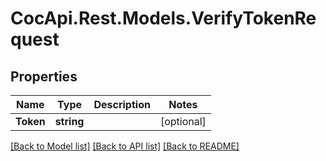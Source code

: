 # CocApi.Rest.Models.VerifyTokenRequest

## Properties

Name | Type | Description | Notes
------------ | ------------- | ------------- | -------------
**Token** | **string** |  | [optional] 

[[Back to Model list]](../../README.md#documentation-for-models) [[Back to API list]](../../README.md#documentation-for-api-endpoints) [[Back to README]](../../README.md)

